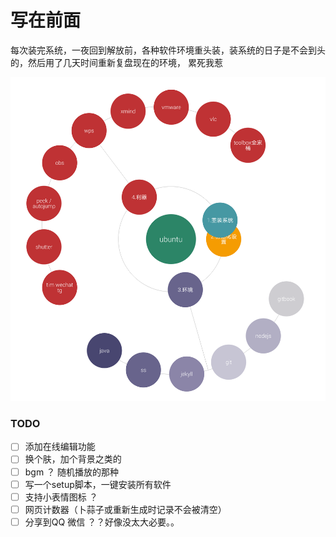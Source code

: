 # 写在前面

每次装完系统，一夜回到解放前，各种软件环境重头装，装系统的日子是不会到头的，然后用了几天时间重新复盘现在的环境，
累死我惹


![](assets/readme_mind.png)



### TODO

- [ ] 添加在线编辑功能
- [ ] 换个肤，加个背景之类的
- [ ] bgm ？ 随机播放的那种
- [ ] 写一个setup脚本，一键安装所有软件
- [ ] 支持小表情图标 ？
- [ ] 网页计数器（卜蒜子或重新生成时记录不会被清空）
- [ ] 分享到QQ 微信 ？？好像没太大必要。。
